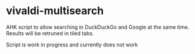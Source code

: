# vivaldi-multisearch
AHK script to allow searching in DuckDuckGo and Google at the same time. Results will be retruned in tiled tabs.

Script is work in progress and currently does not work
